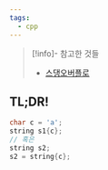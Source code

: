 ```yaml
---
tags:
  - cpp
---
```

> [!info]- 참고한 것들
> - [스댕오버플로](https://stackoverflow.com/a/17201751)

## TL;DR!

```cpp
char c = 'a';
string s1{c};
// 혹은
string s2;
s2 = string{c};
```